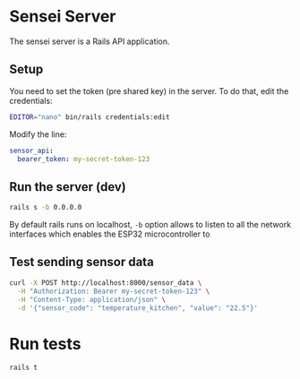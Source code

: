 # Sensei Server
The sensei server is a Rails API application.


## Setup 

You need to set the token (pre shared key) in the server. To do that, edit the credentials:

```sh
EDITOR="nano" bin/rails credentials:edit
```

Modify the line: 
```yaml
sensor_api:
  bearer_token: my-secret-token-123
```


## Run the server (dev)

```sh
rails s -b 0.0.0.0
```

By default rails runs on localhost, `-b` option allows to listen to all the network interfaces which enables the ESP32 microcontroller to 

## Test sending sensor data

```sh
curl -X POST http://localhost:8000/sensor_data \
  -H "Authorization: Bearer my-secret-token-123" \
  -H "Content-Type: application/json" \
  -d '{"sensor_code": "temperature_kitchen", "value": "22.5"}'
```


# Run tests

```bash
rails t
```



